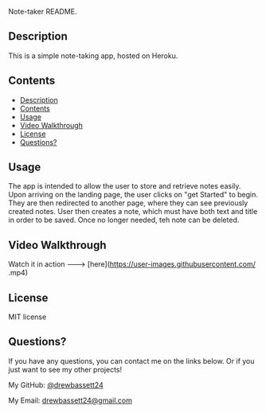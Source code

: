 Note-taker README.## DescriptionThis is a simple note-taking app, hosted on Heroku.## Contents  - [Description](#description)  - [Contents](#contents)  - [Usage](#usage)  - [Video Walkthrough](#video-walkthrough)  - [License](#license)  - [Questions?](#questions)## UsageThe app is intended to allow the user to store and retrieve notes easily. Upon arriving on the landing page, the user clicks on "get Started" to begin. They are then redirected to another page, where they can see previously created notes. User then creates a note, which must have both text and title in order to be saved. Once no longer needed, teh note can be deleted.## Video WalkthroughWatch it in action ---> [here](https://user-images.githubusercontent.com/   .mp4)## LicenseMIT license## Questions?If you have any questions, you can contact me on the links below. Or if you just want to see my other projects!My GitHub: [@drewbassett24](https://github.com/drewbassett24)My Email: drewbassett24@gmail.com